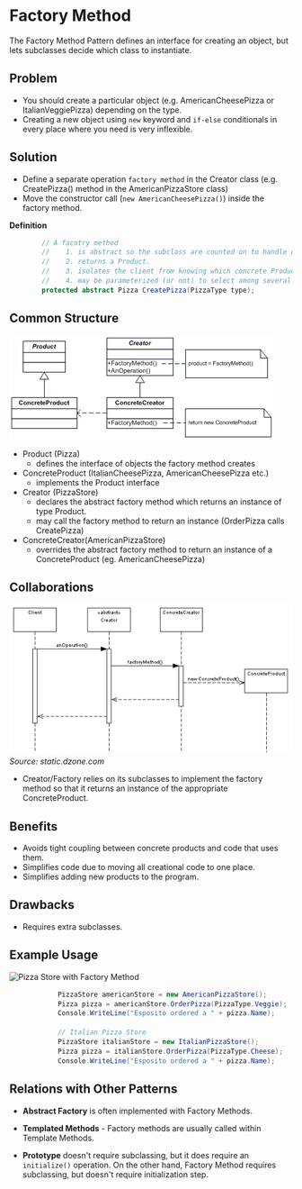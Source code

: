 ﻿# Factory Method

The Factory Method Pattern defines an interface for creating an object, but lets subclasses decide which class to instantiate.

## Problem

* You should create a particular object (e.g. AmericanCheesePizza or ItalianVeggiePizza) depending on the type. 
* Creating a new object using `new` keyword and `if-else` conditionals in every place where you need is very inflexible. 

## Solution

* Define a separate operation `factory method` in the Creator class (e.g. CreatePizza() method in the AmericanPizzaStore class)
* Move the constructor call (`new AmericanCheesePizza()`) inside the factory method.

**Definition**
```cs
        // A facotry method
        //    1. is abstract so the subclass are counted on to handle object creation.
        //    2. returns a Product.
        //    3. isolates the client from knowing which concrete Product is actually created.
        //    4. may be parameterized (or not) to select among several variations of a product.
        protected abstract Pizza CreatePizza(PizzaType type);
```

## Common Structure

![Common structure of factory method pattern](img/factory.gif)

* Product (Pizza)
  * defines the interface of objects the factory method creates
* ConcreteProduct (ItalianCheesePizza, AmericanCheesePizza etc.)
  * implements the Product interface
* Creator  (PizzaStore)
  * declares the abstract factory method which returns an instance of type Product.
  * may call the factory method to return an instance (OrderPizza calls CreatePizza)
* ConcreteCreator(AmericanPizzaStore)
  * overrides the abstract factory method to return an instance of a ConcreteProduct (eg. AmericanCheesePizza)

## Collaborations

![Collaboration](img/collaboration.PNG)
*Source: static.dzone.com*

* Creator/Factory relies on its subclasses to implement the factory method so that it returns an instance of the appropriate ConcreteProduct.

## Benefits

* Avoids tight coupling between concrete products and code that uses them.
* Simplifies code due to moving all creational code to one place.
* Simplifies adding new products to the program.

## Drawbacks

* Requires extra subclasses.

## Example Usage

![Pizza Store with Factory Method](/Diagrams/FactoryMethod.png)

```cs
            PizzaStore americanStore = new AmericanPizzaStore();
            Pizza pizza = americanStore.OrderPizza(PizzaType.Veggie);
            Console.WriteLine("Esposito ordered a " + pizza.Name);
            
            // Italian Pizza Store
            PizzaStore italianStore = new ItalianPizzaStore();
            Pizza pizza = italianStore.OrderPizza(PizzaType.Cheese);
            Console.WriteLine("Esposito ordered a " + pizza.Name);
```

## Relations with Other Patterns

* **Abstract Factory** is often implemented with Factory Methods. 

* **Templated Methods** - Factory methods are usually called within Template Methods.

* **Prototype** doesn't require subclassing, but it does require an `initialize()` operation. On the other hand, Factory Method requires subclassing, but doesn't require initialization step.